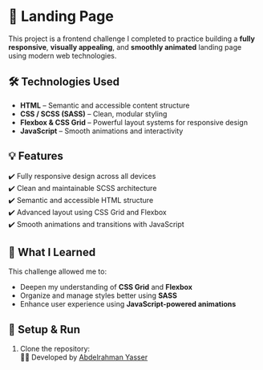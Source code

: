 # 🚀 Landing Page

This project is a frontend challenge I completed to practice building a **fully responsive**, **visually appealing**, and **smoothly animated** landing page using modern web technologies.

## 🛠️ Technologies Used

- **HTML** – Semantic and accessible content structure  
- **CSS / SCSS (SASS)** – Clean, modular styling  
- **Flexbox & CSS Grid** – Powerful layout systems for responsive design  
- **JavaScript** – Smooth animations and interactivity

## 💡 Features

✔️ Fully responsive design across all devices  
✔️ Clean and maintainable SCSS architecture  
✔️ Semantic and accessible HTML structure  
✔️ Advanced layout using CSS Grid and Flexbox  
✔️ Smooth animations and transitions with JavaScript

## 🧠 What I Learned

This challenge allowed me to:

- Deepen my understanding of **CSS Grid** and **Flexbox**  
- Organize and manage styles better using **SASS**  
- Enhance user experience using **JavaScript-powered animations**

## 🔧 Setup & Run

1. Clone the repository:  
   👨‍💻 Developed by [Abdelrahman Yasser](https://github.com/abdoyasser702)
